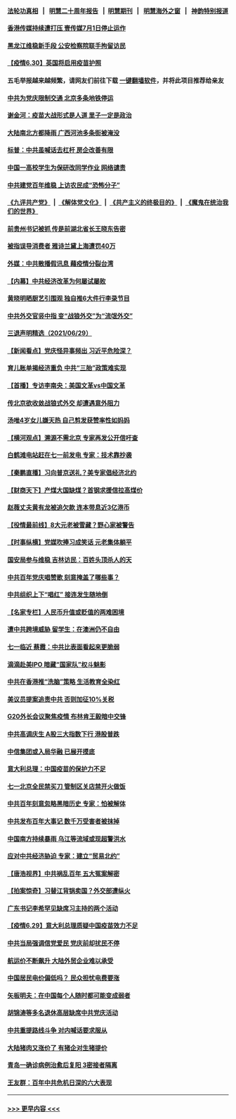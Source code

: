 #### [法轮功真相](https://github.com/gfw-breaker/truth/blob/master/README.md?t=0) &nbsp;&nbsp;|&nbsp;&nbsp; [明慧二十周年报告](https://github.com/gfw-breaker/mh-reports/blob/master/README.md?t=0) &nbsp;&nbsp;|&nbsp;&nbsp;[明慧期刊](https://github.com/gfw-breaker/mh-qikan) &nbsp;&nbsp;|&nbsp;&nbsp; [明慧海外之窗](https://github.com/gfw-breaker/mh-news/blob/master/README.md?t=0) &nbsp;&nbsp;|&nbsp;&nbsp; [神韵特别报道](https://github.com/gfw-breaker/mh-news/blob/master/shenyun.md?t=0)
#### [香港传媒持续遭打压 壹传媒7月1日停止运作](../pages/nsc413/n13057890.md?t=06302051) 
#### [黑龙江维稳新手段 公安检察院联手拘留访民](../pages/nsc413/n13057878.md?t=06302051) 
#### [【疫情6.30】英国将启用疫苗护照](../pages/nsc413/n13057930.md?t=06302051) 
#### 五毛举报越来越频繁，请网友们前往下载 [一键翻墙软件](https://github.com/gfw-breaker/ssr-accounts)，并将此项目推荐给亲友
#### [中共为党庆限制交通 北京多条地铁停运](../pages/nsc413/n13057835.md?t=06302051) 
#### [谢金河：疫苗大战形式是人道 里子一定是政治](../pages/nsc413/n13057495.md?t=06302051) 
#### [大陆南北方都降雨 广西河池多条街被淹没](../pages/nsc413/n13057485.md?t=06302051) 
#### [标普：中共虽喊话去杠杆 房企改善有限](../pages/nsc413/n13057462.md?t=06302051) 
#### [中国一高校学生为保研改同学作业 网络谴责](../pages/nsc413/n13057747.md?t=06302051) 
#### [中共建党百年维稳 上访农民成“恐怖分子”](../pages/nsc413/n13057568.md?t=06302051) 
#### [《九评共产党》](https://github.com/begood0513/9ping.md/blob/master/README.md) &nbsp;|&nbsp; [《解体党文化》](../../../../jtdwh.md/blob/master/README.md)  &nbsp;|&nbsp; [《共产主义的终极目的》](../../../../gczydzjmd.md/blob/master/README.md) &nbsp;|&nbsp; [《魔鬼在统治我们的世界》](../../../../mgztzwmdsj.md/blob/master/README.md) 
#### [前贵州书记被抓 传是前湖北省长王晓东告密](../pages/nsc413/n13057321.md?t=06302051) 
#### [被指误导消费者 雅诗兰黛上海遭罚40万](../pages/nsc413/n13056910.md?t=06302051) 
#### [外媒：中共散播假讯息 藉疫情分裂台湾](../pages/nsc413/n13057169.md?t=06302051) 
#### [【内幕】中共经济改革为何屡试屡败](../pages/nsc413/n13053901.md?t=06302051) 
#### [黄晓明晒厨艺引围观 独自推6大件行李录节目](../pages/nsc413/n13056887.md?t=06302051) 
#### [中共外交官竖中指 变“战狼外交”为“流氓外交”](../pages/nsc413/n13056998.md?t=06302051) 
#### [三退声明精选（2021/06/29）](../pages/nsc413/n13057045.md?t=06302051) 
#### [【新闻看点】党庆怪异事频出 习近平危险深？](../pages/nsc413/n13056781.md?t=06302051) 
#### [育儿账单揭经济重负 中共“三胎”政策难实现](../pages/nsc413/n13056956.md?t=06302051) 
#### [【首播】专访李南央：美国文革vs中国文革](../pages/nsc413/n13050010.md?t=06302051) 
#### [传北京欲收敛战狼式外交 却遭遇意外阻力](../pages/nsc413/n13056486.md?t=06302051) 
#### [汤唯4岁女儿嫌天热 自己剪发获赞率性如妈妈](../pages/nsc413/n13056630.md?t=06302051) 
#### [【横河观点】溯源不需北京 专家再发公开信吁查](../pages/nsc413/n13056840.md?t=06302051) 
#### [白鹤滩电站赶在七一前发电 专家：技术靠抄袭](../pages/nsc413/n13056655.md?t=06302051) 
#### [【秦鹏直播】习向普京送礼？美专家倡经济北约](../pages/nsc413/n13056813.md?t=06302051) 
#### [【财商天下】产煤大国缺煤？首钢求援信拉高煤价](../pages/nsc413/n13056400.md?t=06302051) 
#### [赵薇丈夫黄有龙被追欠款 连本带息近3亿港币](../pages/nsc413/n13056427.md?t=06302051) 
#### [【役情最前线】8大元老被雪藏？野心家被警告](../pages/nsc413/n13056458.md?t=06302051) 
#### [【时事纵横】党媒吹捧习成笑话 元老集体躺平](../pages/nsc413/n13056792.md?t=06302051) 
#### [国安局参与维稳 吉林访民：百姓头顶杀人的天](../pages/nsc413/n13056465.md?t=06302051) 
#### [中共百年党庆唱赞歌 刻意掩盖了哪些事？](../pages/nsc413/n13056105.md?t=06302051) 
#### [中共组织上下“唱红” 接连发生随地倒](../pages/nsc413/n13056607.md?t=06302051) 
#### [【名家专栏】人民币升值或贬值的两难困境](../pages/nsc413/n13054458.md?t=06302051) 
#### [遭中共跨境威胁 留学生：在澳洲仍不自由](../pages/nsc413/n13056454.md?t=06302051) 
#### [七一临近 蔡霞：中共比表面看起来更脆弱](../pages/nsc413/n13056418.md?t=06302051) 
#### [滴滴赴美IPO 暗藏“国家队”权斗魅影](../pages/nsc413/n13040013.md?t=06302051) 
#### [中共在香港推“洗脑”策略 生活教育全染红](../pages/nsc413/n13056225.md?t=06302051) 
#### [美议员提案追责中共 否则加征10%关税](../pages/nsc413/n13056392.md?t=06302051) 
#### [G20外长会议聚焦疫情 布林肯王毅暗中交锋](../pages/nsc413/n13056323.md?t=06302051) 
#### [中共高调庆生 A股三大指数下行 港股普跌](../pages/nsc413/n13056264.md?t=06302051) 
#### [中信集团或入局华融 已展开摸底](../pages/nsc413/n13056065.md?t=06302051) 
#### [意大利总理：中国疫苗的保护力不足](../pages/nsc413/n13055294.md?t=06302051) 
#### [七一北京全民禁买刀 管制区关店禁开火做饭](../pages/nsc413/n13055620.md?t=06302051) 
#### [中共百年刻意忽略黑暗历史 专家：怕被解体](../pages/nsc413/n13056056.md?t=06302051) 
#### [中共发布百年大事记 数千万受害者被抹掉](../pages/nsc413/n13056042.md?t=06302051) 
#### [中国南方持续暴雨 乌江等流域或现超警洪水](../pages/nsc413/n13055616.md?t=06302051) 
#### [应对中共经济胁迫 专家：建立“贸易北约”](../pages/nsc413/n13056031.md?t=06302051) 
#### [【唐浩视界】中共祸乱百年 五大冤案解密](../pages/nsc413/n13055714.md?t=06302051) 
#### [【拍案惊奇】习替江背锅卖国？外交部遭纵火](../pages/nsc413/n13054689.md?t=06302051) 
#### [广东书记李希罕见缺席习主持的两个活动](../pages/nsc413/n13055563.md?t=06302051) 
#### [【疫情6.29】意大利总理质疑中国疫苗效力不足](../pages/nsc413/n13055335.md?t=06302051) 
#### [中共当局强调信党爱民 党庆前却扰民不停](../pages/nsc413/n13055404.md?t=06302051) 
#### [航运价不断飙升 大陆外贸企业难以承受](../pages/nsc413/n13055386.md?t=06302051) 
#### [中国居民电价偏低吗？ 民众担忧电费要涨](../pages/nsc413/n13055439.md?t=06302051) 
#### [矢板明夫：在中国每个人随时都可能变成弱者](../pages/nsc413/n13055298.md?t=06302051) 
#### [胡锦涛等多名退休高层缺席中共党庆活动](../pages/nsc413/n13055217.md?t=06302051) 
#### [中共重提路线斗争 对内喊话要求服从](../pages/nsc413/n13054858.md?t=06302051) 
#### [大陆猪肉又涨价了 有猪企对生猪提价](../pages/nsc413/n13054680.md?t=06302051) 
#### [青岛一确诊病例治愈后复阳 3密接者隔离](../pages/nsc413/n13054989.md?t=06302051) 
#### [王友群：百年中共危机日深的六大表现](../pages/nsc413/n13054263.md?t=06302051) 

----
#### [ >>> 更早内容 <<< ](../indexes/nsc413-earlier.md)
